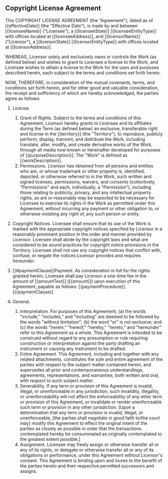 Copyright License Agreement
----

This COPYRIGHT LICENSE AGREEMENT (the "Agreement"), dated as of [{effectiveDate}] (the "Effective Date"), is made by and between [{licenseeName}] ("Licensee"), a [{licenseeState}] [{licenseeEntityType}] with offices located at [{licenseeAddress}], and [{licensorName}] ("Licensor"), a [{licensorState}] [{licensorEntityType}] with offices located at [{licensorAddress}].

WHEREAS, Licensor solely and exclusively owns or controls the Work (as defined below) and wishes to grant to Licensee a license to the Work, and Licensee wishes to obtain a license to the Work for the uses and purposes described herein, each subject to the terms and conditions set forth herein.

NOW, THEREFORE, in consideration of the mutual covenants, terms, and conditions set forth herein, and for other good and valuable consideration, the receipt and sufficiency of which are hereby acknowledged, the parties agree as follows:
1. License.
   1. Grant of Rights. Subject to the terms and conditions of this Agreement, Licensor hereby grants to Licensee and its affiliates during the Term (as defined below) an exclusive, transferable right and license in the [{territory}] (the "Territory"), to reproduce, publicly perform, display, transmit, and distribute the Work, including translate, alter, modify, and create derivative works of the Work, through all media now known or hereinafter developed for purposes of [{purposeDescription}]. The "Work" is defined as [{workDescription}].
   2. Permissions. Licensor has obtained from all persons and entities who are, or whose trademark or other property is, identified, depicted, or otherwise referred to in the Work, such written and signed licenses, permissions, waivers, and consents (collectively, "Permissions" and each, individually, a "Permission"), including those relating to publicity, privacy, and any intellectual property rights, as are or reasonably may be expected to be necessary for Licensee to exercise its rights in the Work as permitted under this Agreement, without incurring any payment or other obligation to, or otherwise violating any right of, any such person or entity.

2. Copyright Notices. Licensee shall ensure that its use of the Work is marked with the appropriate copyright notices specified by Licensor in a reasonably prominent position in the order and manner provided by Licensor. Licensee shall abide by the copyright laws and what are considered to be sound practices for copyright notice provisions in the Territory. Licensee shall not use any copyright notices that conflict with, confuse, or negate the notices Licensor provides and requires hereunder.

3. [{#paymentClause}]Payment. As consideration in full for the rights granted herein, Licensee shall pay Licensor a one-time fee in the amount of [{amountText}] ([{amount}]) upon execution of this Agreement, payable as follows: [{paymentProcedure}].[{/paymentClause}]

4. General.
   1. Interpretation. For purposes of this Agreement, (a) the words "include," "includes," and "including" are deemed to be followed by the words "without limitation"; (b) the word "or" is not exclusive; and (c) the words "herein," "hereof," "hereby," "hereto," and "hereunder" refer to this Agreement as a whole. This Agreement is intended to be construed without regard to any presumption or rule requiring construction or interpretation against the party drafting an instrument or causing any instrument to be drafted.
   2. Entire Agreement. This Agreement, including and together with any related attachments, constitutes the sole and entire agreement of the parties with respect to the subject matter contained herein, and supersedes all prior and contemporaneous understandings, agreements, representations, and warranties, both written and oral, with respect to such subject matter.
   3. Severability. If any term or provision of this Agreement is invalid, illegal, or unenforceable in any jurisdiction, such invalidity, illegality, or unenforceability will not affect the enforceability of any other term or provision of this Agreement, or invalidate or render unenforceable such term or provision in any other jurisdiction. [Upon a determination that any term or provision is invalid, illegal, or unenforceable, [the parties shall negotiate in good faith to/the court may] modify this Agreement to effect the original intent of the parties as closely as possible in order that the transactions contemplated hereby be consummated as originally contemplated to the greatest extent possible.]
   4. Assignment. Licensee may freely assign or otherwise transfer all or any of its rights, or delegate or otherwise transfer all or any of its obligations or performance, under this Agreement without Licensor's consent. This Agreement is binding upon and inures to the benefit of the parties hereto and their respective permitted successors and assigns.